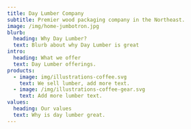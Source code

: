 ```yaml
---
title: Day Lumber Company
subtitle: Premier wood packaging company in the Northeast.
image: /img/home-jumbotron.jpg
blurb:
  heading: Why Day Lumber?
  text: Blurb about why Day Lumber is great
intro:
  heading: What we offer
  text: Day Lumber offerings.
products:
  - image: img/illustrations-coffee.svg
    text: We sell lumber, add more text.
  - image: /img/illustrations-coffee-gear.svg
    text: Add more lumber text.
values:
  heading: Our values
  text: Why is day lumber great.
---
```

